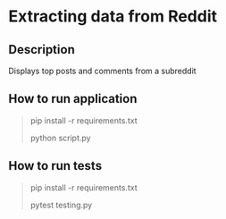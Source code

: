 # Extracting data from Reddit

## Description

Displays top posts and comments from a subreddit

## How to run application

> pip install -r requirements.txt
> 
> python script.py

## How to run tests

> pip install -r requirements.txt
> 
> pytest testing.py